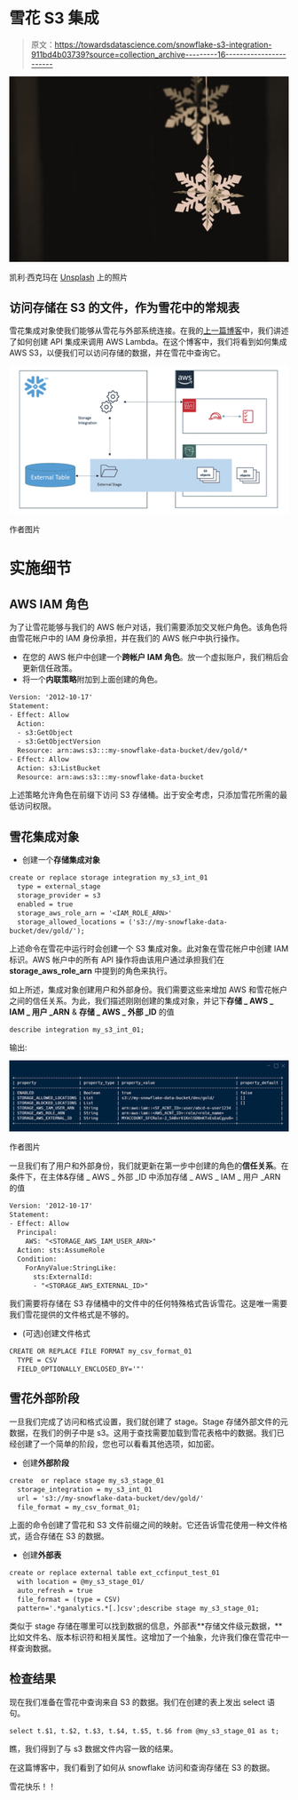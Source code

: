 # 雪花 S3 集成

> 原文：<https://towardsdatascience.com/snowflake-s3-integration-911bd4b03739?source=collection_archive---------16----------------------->

![](img/2010a7c045b431328f3d1f596293b1c1.png)

凯利·西克玛在 [Unsplash](https://unsplash.com/s/photos/snowflake?utm_source=unsplash&utm_medium=referral&utm_content=creditCopyText) 上的照片

## 访问存储在 S3 的文件，作为雪花中的常规表

雪花集成对象使我们能够从雪花与外部系统连接。在我的[上一篇博客](/aws-lambda-integration-with-snowflake-426debc9ec3a)中，我们讲述了如何创建 API 集成来调用 AWS Lambda。在这个博客中，我们将看到如何集成 AWS S3，以便我们可以访问存储的数据，并在雪花中查询它。

![](img/95b36b817fe76749fb4ea0c28b4b1d06.png)

作者图片

# 实施细节

## AWS IAM 角色

为了让雪花能够与我们的 AWS 帐户对话，我们需要添加交叉帐户角色。该角色将由雪花帐户中的 IAM 身份承担，并在我们的 AWS 帐户中执行操作。

*   在您的 AWS 帐户中创建一个**跨帐户 IAM 角色**。放一个虚拟账户，我们稍后会更新信任政策。
*   将一个**内联策略**附加到上面创建的角色。

```
Version: '2012-10-17'
Statement:
- Effect: Allow
  Action:
  - s3:GetObject
  - s3:GetObjectVersion
  Resource: arn:aws:s3:::my-snowflake-data-bucket/dev/gold/*
- Effect: Allow
  Action: s3:ListBucket
  Resource: arn:aws:s3:::my-snowflake-data-bucket
```

上述策略允许角色在前缀下访问 S3 存储桶。出于安全考虑，只添加雪花所需的最低访问权限。

## 雪花集成对象

*   创建一个**存储集成对象**

```
create or replace storage integration my_s3_int_01
  type = external_stage
  storage_provider = s3
  enabled = true
  storage_aws_role_arn = '<IAM_ROLE_ARN>'
  storage_allowed_locations = ('s3://my-snowflake-data-bucket/dev/gold/');
```

上述命令在雪花中运行时会创建一个 S3 集成对象。此对象在雪花帐户中创建 IAM 标识。AWS 帐户中的所有 API 操作将由该用户通过承担我们在 **storage_aws_role_arn** 中提到的角色来执行。

如上所述，集成对象创建用户和外部身份。我们需要这些来增加 AWS 和雪花帐户之间的信任关系。为此，我们描述刚刚创建的集成对象，并记下**存储 _ AWS _ IAM _ 用户 _ARN** & **存储 _ AWS _ 外部 _ID** 的值

```
describe integration my_s3_int_01;
```

输出:

![](img/fdf90fc85aab0bdd08da8564c39303eb.png)

作者图片

一旦我们有了用户和外部身份，我们就更新在第一步中创建的角色的**信任关系**。在条件下，在主体&存储 _ AWS _ 外部 _ID 中添加存储 _ AWS _ IAM _ 用户 _ARN 的值

```
Version: '2012-10-17'
Statement:
- Effect: Allow
  Principal:
    AWS: "<STORAGE_AWS_IAM_USER_ARN>"
  Action: sts:AssumeRole
  Condition:
    ForAnyValue:StringLike:
      sts:ExternalId:
      - "<STORAGE_AWS_EXTERNAL_ID>"
```

我们需要将存储在 S3 存储桶中的文件中的任何特殊格式告诉雪花。这是唯一需要我们雪花提供的文件格式是不够的。

*   (可选)创建文件格式

```
CREATE OR REPLACE FILE FORMAT my_csv_format_01
  TYPE = CSV
  FIELD_OPTIONALLY_ENCLOSED_BY='"'
```

## 雪花外部阶段

一旦我们完成了访问和格式设置，我们就创建了 stage。Stage 存储外部文件的元数据，在我们的例子中是 s3。这用于查找需要加载到雪花表格中的数据。我们已经创建了一个简单的阶段，您也可以看看其他选项，如加密。

*   创建**外部阶段**

```
create  or replace stage my_s3_stage_01
  storage_integration = my_s3_int_01
  url = 's3://my-snowflake-data-bucket/dev/gold/'
  file_format = my_csv_format_01;
```

上面的命令创建了雪花和 S3 文件前缀之间的映射。它还告诉雪花使用一种文件格式，适合存储在 S3 的数据。

*   创建**外部表**

```
create or replace external table ext_ccfinput_test_01
  with location = @my_s3_stage_01/
  auto_refresh = true
  file_format = (type = CSV)
  pattern='.*ganalytics.*[.]csv';describe stage my_s3_stage_01;
```

类似于 stage 存储在哪里可以找到数据的信息，外部表**存储文件级元数据，**比如文件名、版本标识符和相关属性。这增加了一个抽象，允许我们像在雪花中一样查询数据。

## 检查结果

现在我们准备在雪花中查询来自 S3 的数据。我们在创建的表上发出 select 语句。

```
select t.$1, t.$2, t.$3, t.$4, t.$5, t.$6 from @my_s3_stage_01 as t;
```

瞧，我们得到了与 s3 数据文件内容一致的结果。

在这篇博客中，我们看到了如何从 snowflake 访问和查询存储在 S3 的数据。

雪花快乐！！